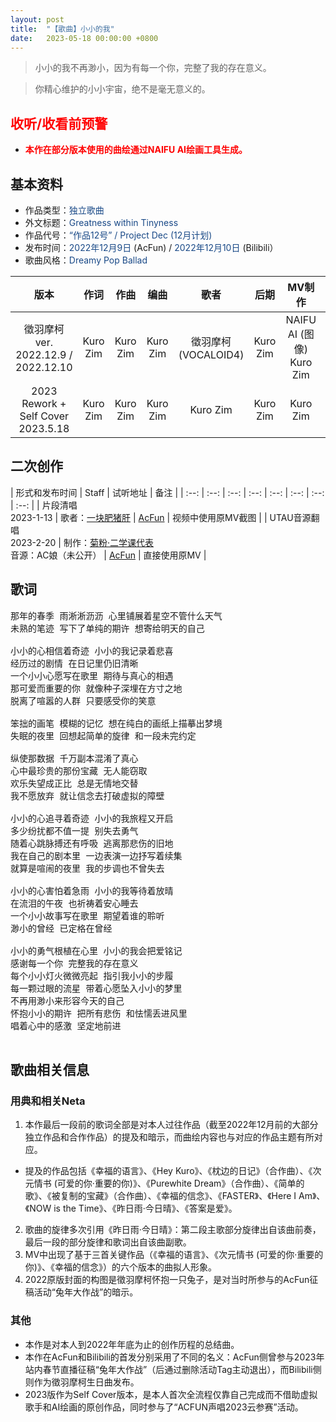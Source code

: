 ```yaml
---
layout: post
title:  "【歌曲】小小的我"
date:   2023-05-18 00:00:00 +0800
---
```


> 小小的我不再渺小，因为有每一个你，完整了我的存在意义。

> 你精心维护的小小宇宙，绝不是毫无意义的。

## <font color="#ff0000">收听/收看前预警</font>

* <font color="#ff0000"><b>本作在部分版本使用的曲绘通过NAIFU AI绘画工具生成。</b></font>

## 基本资料
* 作品类型：<font color="#194987">独立歌曲</font>
* 外文标题：<font color="#194987">Greatness within Tinyness</font>
* 作品代号：<font color="#194987">“作品12号” / Project Dec (12月计划)</font>
* 发布时间：<font color="#194987">2022年12月9日</font> (AcFun) / <font color="#194987">2022年12月10日</font> (Bilibili）
* 歌曲风格：<font color="#194987">Dreamy Pop Ballad</font>

| 版本 | 作词 | 作曲 | 编曲 | 歌者 | 后期 | MV制作 | 试听地址 |
| :--: | :--: | :--: | :--: | :--: | :--: | :--: | :--: | 
| 徵羽摩柯 ver.<br> 2022.12.9 / 2022.12.10 | Kuro Zim | Kuro Zim | Kuro Zim | 徵羽摩柯 (VOCALOID4) | Kuro Zim | NAIFU AI (图像)<br>Kuro Zim | [AcFun](https://www.acfun.cn/v/ac40082187)<br>[Bilibili](https://www.bilibili.com/video/BV1mP4y1Q7Yh/) |
| 2023 Rework + Self Cover<br>2023.5.18 | Kuro Zim | Kuro Zim | Kuro Zim | Kuro Zim | Kuro Zim | Kuro Zim | [AcFun](https://www.acfun.cn/v/ac41390699)<br>[Bilibili](https://www.bilibili.com/video/BV1Lu411x7fK/) |

## 二次创作

| 形式和发布时间 | Staff | 试听地址 | 备注 |
| :--: | :--: | :--: | :--: | :--: | :--: | :--: | :--: | 
| 片段清唱<br>2023-1-13 | 歌者：[一块肥猪肝](https://www.acfun.cn/u/4599324) | [AcFun](https://www.acfun.cn/v/ac40432618) | 视频中使用原MV截图 |
| UTAU音源翻唱<br>2023-2-20 | 制作：[菊粉·二学课代表](https://www.acfun.cn/u/684188)<br>音源：AC娘（未公开） | [AcFun](https://www.acfun.cn/v/ac40704707) | 直接使用原MV |

## 歌词

<pre>
那年的春季 雨淅淅沥沥 心里铺展着星空不管什么天气
未熟的笔迹 写下了单纯的期许 想寄给明天的自己 

小小的心相信着奇迹 小小的我记录着悲喜
经历过的剧情 在日记里仍旧清晰
一个小小心愿写在歌里 期待与真心的相遇
那可爱而重要的你 就像种子深埋在方寸之地
脱离了喧嚣的人群 只要感受你的笑意

笨拙的画笔 模糊的记忆 想在纯白的画纸上描摹出梦境
失眠的夜里 回想起简单的旋律 和一段未完约定

纵使那数据 千万副本混淆了真心
心中最珍贵的那份宝藏 无人能窃取
欢乐失望成正比 总是无情地交替
我不愿放弃 就让信念去打破虚拟的障壁

小小的心追寻着奇迹 小小的我旅程又开启
多少纷扰都不值一提 别失去勇气
随着心跳脉搏还有呼吸 逃离那悲伤的旧地
我在自己的剧本里 一边表演一边抒写着续集
就算是喧闹的夜里 我的步调也不曾失去

小小的心害怕着急雨 小小的我等待着放晴
在流泪的午夜 也祈祷着安心睡去
一个小小故事写在歌里 期望着谁的聆听
渺小的曾经 已定格在曾经

小小的勇气根植在心里 小小的我会把爱铭记
感谢每一个你 完整我的存在意义
每个小小灯火微微亮起 指引我小小的步履
每一颗过眼的流星 带着心愿坠入小小的梦里
不再用渺小来形容今天的自己
怀抱小小的期许 把所有悲伤 和怯懦丢进风里
唱着心中的感激 坚定地前进

</pre>

## 歌曲相关信息

### 用典和相关Neta

1. 本作最后一段前的歌词全部是对本人过往作品（截至2022年12月前的大部分独立作品和合作作品）的提及和暗示，而曲绘内容也与对应的作品主题有所对应。
* 提及的作品包括《幸福的语言》、《Hey Kuro》、《枕边的日记》（合作曲）、《次元情书 (可爱的你·重要的你)》、《Purewhite Dream》（合作曲）、《简单的歌》、《被复制的宝藏》（合作曲）、《幸福的信念》、《FASTER》、《Here I Am》、《NOW is the Time》、《昨日雨·今日晴》、《答案是爱》。
2. 歌曲的旋律多次引用《昨日雨·今日晴》：第二段主歌部分旋律出自该曲前奏，最后一段的部分旋律和歌词出自该曲副歌。
3. MV中出现了基于三首关键作品（《幸福的语言》、《次元情书 (可爱的你·重要的你)》、《幸福的信念》）的六个版本的曲拟人形象。
4. 2022原版封面的构图是徵羽摩柯怀抱一只兔子，是对当时所参与的AcFun征稿活动“兔年大作战”的暗示。

### 其他

* 本作是对本人到2022年年底为止的创作历程的总结曲。
* 本作在AcFun和Bilibili的首发分别采用了不同的名义：AcFun侧曾参与2023年站内春节直播征稿“兔年大作战”（后通过删除活动Tag主动退出），而Bilibili侧则作为徵羽摩柯生日曲发布。
* 2023版作为Self Cover版本，是本人首次全流程仅靠自己完成而不借助虚拟歌手和AI绘画的原创作品，同时参与了“ACFUN声唱2023云参赛”活动。